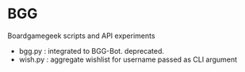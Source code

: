 # BGG
Boardgamegeek scripts and API experiments

- bgg.py : integrated to BGG-Bot. deprecated.
- wish.py : aggregate wishlist for username passed as CLI argument
